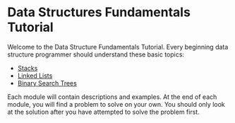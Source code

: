 # Data Structures Fundamentals Tutorial
Welcome to the Data Structure Fundamentals Tutorial. Every beginning data structure programmer should understand these basic topics:

* [Stacks ](stacks/stack.md)
* [Linked Lists](linked_lists/linked_lists.md)
* [Binary Search Trees](binary_tree/binary_tree.md)

Each module will contain descriptions and examples. At the end of each module, you will find a problem to solve on your own. You should only look at the solution after you have attempted to solve the problem first.
